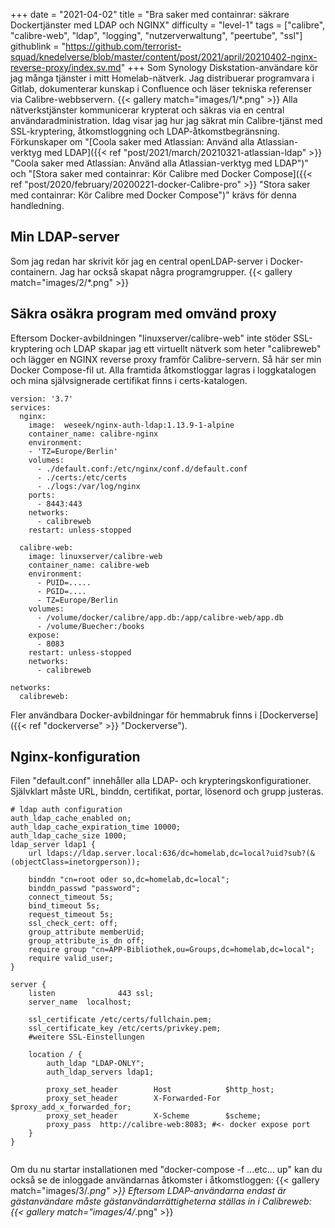 +++
date = "2021-04-02"
title = "Bra saker med containrar: säkrare Dockertjänster med LDAP och NGINX"
difficulty = "level-1"
tags = ["calibre", "calibre-web", "ldap", "logging", "nutzerverwaltung", "peertube", "ssl"]
githublink = "https://github.com/terrorist-squad/knedelverse/blob/master/content/post/2021/april/20210402-nginx-reverse-proxy/index.sv.md"
+++
Som Synology Diskstation-användare kör jag många tjänster i mitt Homelab-nätverk. Jag distribuerar programvara i Gitlab, dokumenterar kunskap i Confluence och läser tekniska referenser via Calibre-webbservern.
{{< gallery match="images/1/*.png" >}}
Alla nätverkstjänster kommunicerar krypterat och säkras via en central användaradministration. Idag visar jag hur jag säkrat min Calibre-tjänst med SSL-kryptering, åtkomstloggning och LDAP-åtkomstbegränsning. Förkunskaper om "[Coola saker med Atlassian: Använd alla Atlassian-verktyg med LDAP]({{< ref "post/2021/march/20210321-atlassian-ldap" >}} "Coola saker med Atlassian: Använd alla Atlassian-verktyg med LDAP")" och "[Stora saker med containrar: Kör Calibre med Docker Compose]({{< ref "post/2020/february/20200221-docker-Calibre-pro" >}} "Stora saker med containrar: Kör Calibre med Docker Compose")" krävs för denna handledning.
## Min LDAP-server
Som jag redan har skrivit kör jag en central openLDAP-server i Docker-containern. Jag har också skapat några programgrupper.
{{< gallery match="images/2/*.png" >}}

## Säkra osäkra program med omvänd proxy
Eftersom Docker-avbildningen "linuxserver/calibre-web" inte stöder SSL-kryptering och LDAP skapar jag ett virtuellt nätverk som heter "calibreweb" och lägger en NGINX reverse proxy framför Calibre-servern. Så här ser min Docker Compose-fil ut. Alla framtida åtkomstloggar lagras i loggkatalogen och mina självsignerade certifikat finns i certs-katalogen.
```
version: '3.7'
services:
  nginx: 
    image:  weseek/nginx-auth-ldap:1.13.9-1-alpine
    container_name: calibre-nginx
    environment:
    - 'TZ=Europe/Berlin'
    volumes:
      - ./default.conf:/etc/nginx/conf.d/default.conf
      - ./certs:/etc/certs
      - ./logs:/var/log/nginx
    ports:
      - 8443:443
    networks:
      - calibreweb
    restart: unless-stopped

  calibre-web:
    image: linuxserver/calibre-web
    container_name: calibre-web
    environment:
      - PUID=.....
      - PGID=....
      - TZ=Europe/Berlin
    volumes:
      - /volume/docker/calibre/app.db:/app/calibre-web/app.db
      - /volume/Buecher:/books
    expose:
      - 8083
    restart: unless-stopped
    networks:
      - calibreweb

networks:
  calibreweb:

```
Fler användbara Docker-avbildningar för hemmabruk finns i [Dockerverse]({{< ref "dockerverse" >}} "Dockerverse").
## Nginx-konfiguration
Filen "default.conf" innehåller alla LDAP- och krypteringskonfigurationer. Självklart måste URL, binddn, certifikat, portar, lösenord och grupp justeras.
```
# ldap auth configuration
auth_ldap_cache_enabled on;
auth_ldap_cache_expiration_time 10000;
auth_ldap_cache_size 1000;
ldap_server ldap1 {
    url ldaps://ldap.server.local:636/dc=homelab,dc=local?uid?sub?(&(objectClass=inetorgperson));

    binddn "cn=root oder so,dc=homelab,dc=local";
    binddn_passwd "password";
    connect_timeout 5s;
    bind_timeout 5s;
    request_timeout 5s;
    ssl_check_cert: off;
    group_attribute memberUid;
    group_attribute_is_dn off;
    require group "cn=APP-Bibliothek,ou=Groups,dc=homelab,dc=local";
    require valid_user;
}

server {
    listen              443 ssl;
    server_name  localhost;

    ssl_certificate /etc/certs/fullchain.pem;
    ssl_certificate_key /etc/certs/privkey.pem;
    #weitere SSL-Einstellungen

    location / {
        auth_ldap "LDAP-ONLY";
        auth_ldap_servers ldap1;

        proxy_set_header        Host            $http_host;
        proxy_set_header        X-Forwarded-For $proxy_add_x_forwarded_for;
        proxy_set_header        X-Scheme        $scheme;
        proxy_pass  http://calibre-web:8083; #<- docker expose port
    }
}


```
Om du nu startar installationen med "docker-compose -f ...etc... up" kan du också se de inloggade användarnas åtkomster i åtkomstloggen:
{{< gallery match="images/3/*.png" >}}
Eftersom LDAP-användarna endast är gästanvändare måste gästanvändarrättigheterna ställas in i Calibreweb:
{{< gallery match="images/4/*.png" >}}
